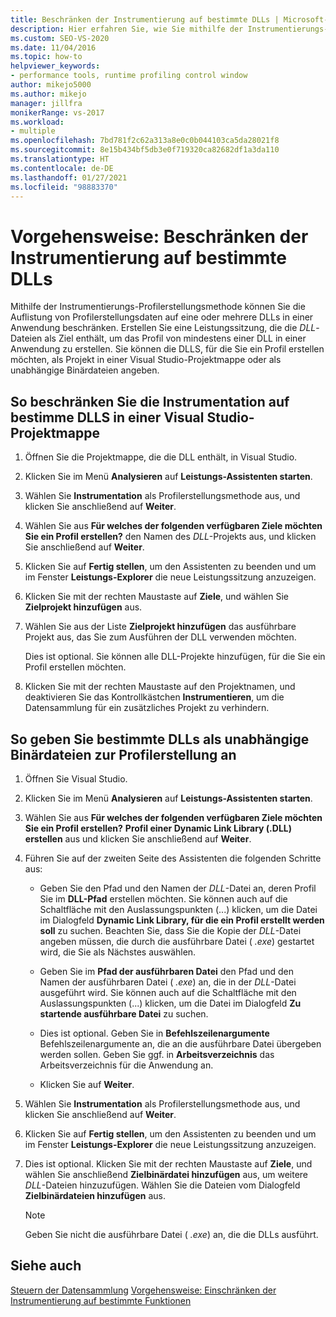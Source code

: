 ```yaml
---
title: Beschränken der Instrumentierung auf bestimmte DLLs | Microsoft-Dokumentation
description: Hier erfahren Sie, wie Sie mithilfe der Instrumentierungs-Profilerstellungsmethode die Sammlung von Profilerstellungsdaten auf eine oder mehrere DLLs in einer Anwendung beschränken.
ms.custom: SEO-VS-2020
ms.date: 11/04/2016
ms.topic: how-to
helpviewer_keywords:
- performance tools, runtime profiling control window
author: mikejo5000
ms.author: mikejo
manager: jillfra
monikerRange: vs-2017
ms.workload:
- multiple
ms.openlocfilehash: 7bd781f2c62a313a8e0c0b044103ca5da28021f8
ms.sourcegitcommit: 8e15b434bf5db3e0f719320ca82682df1a3da110
ms.translationtype: HT
ms.contentlocale: de-DE
ms.lasthandoff: 01/27/2021
ms.locfileid: "98883370"
---
```

# <a name="how-to-limit-instrumentation-to-specific-dlls"></a>Vorgehensweise: Beschränken der Instrumentierung auf bestimmte DLLs

Mithilfe der Instrumentierungs-Profilerstellungsmethode können Sie die Auflistung von Profilerstellungsdaten auf eine oder mehrere DLLs in einer Anwendung beschränken. Erstellen Sie eine Leistungssitzung, die die *DLL*-Dateien als Ziel enthält, um das Profil von mindestens einer DLL in einer Anwendung zu erstellen. Sie können die DLLS, für die Sie ein Profil erstellen möchten, als Projekt in einer Visual Studio-Projektmappe oder als unabhängige Binärdateien angeben.

## <a name="to-limit-instrumentation-to-specific-dlls-in-a-visual-studio-solution"></a>So beschränken Sie die Instrumentation auf bestimme DLLS in einer Visual Studio-Projektmappe

1. Öffnen Sie die Projektmappe, die die DLL enthält, in Visual Studio.

2. Klicken Sie im Menü **Analysieren** auf **Leistungs-Assistenten starten**.

3. Wählen Sie **Instrumentation** als Profilerstellungsmethode aus, und klicken Sie anschließend auf **Weiter**.

4. Wählen Sie aus **Für welches der folgenden verfügbaren Ziele möchten Sie ein Profil erstellen?** den Namen des *DLL*-Projekts aus, und klicken Sie anschließend auf **Weiter**.

5. Klicken Sie auf **Fertig stellen**, um den Assistenten zu beenden und um im Fenster **Leistungs-Explorer** die neue Leistungssitzung anzuzeigen.

6. Klicken Sie mit der rechten Maustaste auf **Ziele**, und wählen Sie **Zielprojekt hinzufügen** aus.

7. Wählen Sie aus der Liste **Zielprojekt hinzufügen** das ausführbare Projekt aus, das Sie zum Ausführen der DLL verwenden möchten.

     Dies ist optional. Sie können alle DLL-Projekte hinzufügen, für die Sie ein Profil erstellen möchten.

8. Klicken Sie mit der rechten Maustaste auf den Projektnamen, und deaktivieren Sie das Kontrollkästchen **Instrumentieren**, um die Datensammlung für ein zusätzliches Projekt zu verhindern.

## <a name="to-specify-specific-dlls-to-profile-as-independent-binaries"></a>So geben Sie bestimmte DLLs als unabhängige Binärdateien zur Profilerstellung an

1. Öffnen Sie Visual Studio.

2. Klicken Sie im Menü **Analysieren** auf **Leistungs-Assistenten starten**.

3. Wählen Sie aus **Für welches der folgenden verfügbaren Ziele möchten Sie ein Profil erstellen?** **Profil einer Dynamic Link Library (.DLL) erstellen** aus und klicken Sie anschließend auf **Weiter**.

4. Führen Sie auf der zweiten Seite des Assistenten die folgenden Schritte aus:

    - Geben Sie den Pfad und den Namen der *DLL*-Datei an, deren Profil Sie im **DLL-Pfad** erstellen möchten. Sie können auch auf die Schaltfläche mit den Auslassungspunkten (...) klicken, um die Datei im Dialogfeld **Dynamic Link Library, für die ein Profil erstellt werden soll** zu suchen. Beachten Sie, dass Sie die Kopie der *DLL*-Datei angeben müssen, die durch die ausführbare Datei ( *.exe*) gestartet wird, die Sie als Nächstes auswählen.

    - Geben Sie im **Pfad der ausführbaren Datei** den Pfad und den Namen der ausführbaren Datei ( *.exe*) an, die in der *DLL*-Datei ausgeführt wird. Sie können auch auf die Schaltfläche mit den Auslassungspunkten (...) klicken, um die Datei im Dialogfeld **Zu startende ausführbare Datei** zu suchen.

    - Dies ist optional. Geben Sie in **Befehlszeilenargumente** Befehlszeilenargumente an, die an die ausführbare Datei übergeben werden sollen. Geben Sie ggf. in **Arbeitsverzeichnis** das Arbeitsverzeichnis für die Anwendung an.

    - Klicken Sie auf **Weiter**.

5. Wählen Sie **Instrumentation** als Profilerstellungsmethode aus, und klicken Sie anschließend auf **Weiter**.

6. Klicken Sie auf **Fertig stellen**, um den Assistenten zu beenden und um im Fenster **Leistungs-Explorer** die neue Leistungssitzung anzuzeigen.

7. Dies ist optional. Klicken Sie mit der rechten Maustaste auf **Ziele**, und wählen Sie anschließend **Zielbinärdatei hinzufügen** aus, um weitere *DLL*-Dateien hinzuzufügen. Wählen Sie die Dateien vom Dialogfeld **Zielbinärdateien hinzufügen** aus.

    > [!NOTE]
    > Geben Sie nicht die ausführbare Datei ( *.exe*) an, die die DLLs ausführt.

## <a name="see-also"></a>Siehe auch

[Steuern der Datensammlung](../profiling/controlling-data-collection.md)
[Vorgehensweise: Einschränken der Instrumentierung auf bestimmte Funktionen](../profiling/how-to-limit-instrumentation-to-specific-functions.md)

